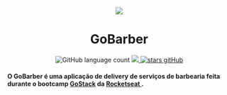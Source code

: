 <div align="center">
  <img src="https://i.imgur.com/BbGTXdO.png"/>
  <h1> GoBarber </h1>
  
  <img alt="GitHub language count" src="https://img.shields.io/github/languages/count/renanarantes/gobarber">
  <a href="https://www.linkedin.com/in/renan-m-arantes"> 
    <img src="https://img.shields.io/badge/made%20by-Renan%20Arantes-%222FFFee"> 
   </a> 
   <a href="https://github.com/renanarantes/gobarber/stargazers">
    <img alt="stars gitHub" src="https://img.shields.io/github/stars/renanarantes/gobarber?style=social">
  </a>
</div>

<h4> O GoBarber é uma aplicação de delivery de serviços de barbearia feita durante o bootcamp <a href="https://rocketseat.com.br/gostack">GoStack</a> da <a href="https://rocketseat.com.br/"> Rocketseat </a>.</h4>
